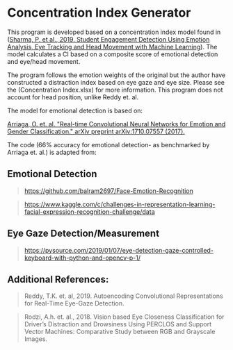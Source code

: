 # Concentration Index Generator

This program is developed based on a concentration index model found in ([Sharma, P. et al., 2019. Student Engagement Detection Using Emotion Analysis, Eye Tracking and Head Movement with Machine Learning](https://arxiv.org/pdf/1909.12913.pdf)). The model calculates a CI based on a composite score of emotional detection and eye/head movement.

The program follows the emotion weights of the original but the author have constructed a distraction index based on eye gaze and eye size. Please see the (Concentration Index.xlsx) for more information. This program does not account for head position, unlike Reddy et. al.

The model for emotional detection is based on:

[Arriaga, O. et. al. "Real-time Convolutional Neural Networks for Emotion and Gender Classification." arXiv preprint arXiv:1710.07557 (2017).](https://arxiv.org/abs/1710.07557)

The code (66% accuracy for emotional detection- as benchmarked by Arriaga et. al.) is adapted from:

## Emotional Detection

> https://github.com/balram2697/Face-Emotion-Recognition

> https://www.kaggle.com/c/challenges-in-representation-learning-facial-expression-recognition-challenge/data

## Eye Gaze Detection/Measurement

> https://pysource.com/2019/01/07/eye-detection-gaze-controlled-keyboard-with-python-and-opencv-p-1/

## Additional References:

> Reddy, T.K. et. al, 2019. Autoencoding Convolutional Representations for Real-Time Eye-Gaze Detection.

> Rodzi, A.h. et. al., 2018. Vision based Eye Closeness Classification for Driver’s Distraction and Drowsiness Using PERCLOS and Support Vector Machines: Comparative Study between RGB and Grayscale Images.
